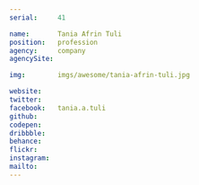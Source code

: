 ```yaml
---
serial:     41

name:       Tania Afrin Tuli
position:   profession
agency:     company
agencySite:

img:        imgs/awesome/tania-afrin-tuli.jpg

website:    
twitter:    
facebook:   tania.a.tuli
github:     
codepen:    
dribbble:   
behance:    
flickr:     
instagram:  
mailto:     
---
```

